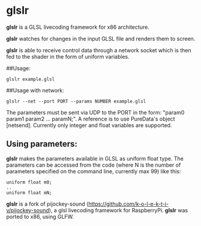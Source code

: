 # glslr
**glslr** is a GLSL livecoding framework for x86 architecture.

**glslr** watches for changes in the input GLSL file and renders them to screen.

**glslr** is able to receive control data through a network socket which is then fed to the shader in the form of uniform variables.

##Usage:
```
glslr example.glsl
```
##Usage with network:
```
glslr --net --port PORT --params NUMBER example.glsl
```

The parameters must be sent via UDP to the PORT in the form: 
"param0 param1 param2 ... paramN;".
A reference is to use PureData's object [netsend].
Currently only integer and float variables are supported.

## Using parameters:

**glslr** makes the parameters available in GLSL as uniform float type. The parameters can be accessed from the code (where N is the number of parameters specified on the command line, currently max 99) like this:
```
uniform float m0;
..
uniform float mN;
```

**glslr** is a fork of pijockey-sound (https://github.com/k-o-l-e-k-t-i-v/pijockey-sound), a glsl livecoding framework for RaspberryPi.
**glslr** was ported to x86, using GLFW.

